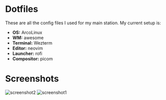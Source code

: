 Dotfiles
======================================

These are all the config files I used for my main station. My current setup is:
- **OS:** ArcoLinux
- **WM:** awesome
- **Terminal:** Wezterm
- **Editor:** neovim
- **Launcher:** rofi
- **Compositor:** picom

Screenshots
======================================
![screenshot2](./screenshots/desktop2)
![screenshot1](./screenshots/desktop1)
